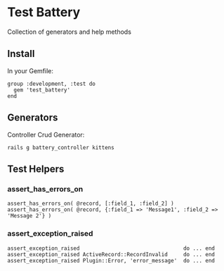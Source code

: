 Test Battery
============

Collection of generators and help methods 

Install
-------

In your Gemfile:

    group :development, :test do
      gem 'test_battery'
    end
    
Generators
----------

Controller Crud Generator:
    
    rails g battery_controller kittens
    
Test Helpers
------------

### assert\_has\_errors_on
    assert_has_errors_on( @record, [:field_1, :field_2] )
    assert_has_errors_on( @record, {:field_1 => 'Message1', :field_2 => 'Message 2'} )
    
### assert\_exception\_raised
    assert_exception_raised                                 do ... end
    assert_exception_raised ActiveRecord::RecordInvalid     do ... end
    assert_exception_raised Plugin::Error, 'error_message'  do ... end
    